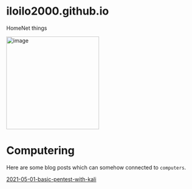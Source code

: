 # iloilo2000.github.io
HomeNet things

<img width="244" alt="image" src="https://user-images.githubusercontent.com/57397545/159084732-3d31b2b7-dcff-43f7-9d73-95dfc3ecc2ca.png">

# Computering

Here are some blog posts which can somehow connected to `computers`.

[2021-05-01-basic-pentest-with-kali](/blogs/2021-05-01-basic-pentest-with-kali)
